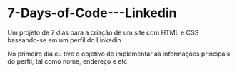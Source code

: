 # 7-Days-of-Code---Linkedin
Um projeto de 7 dias para a criação de um site com HTML e CSS baseando-se em um perfil do Linkedin

No primeiro dia eu tive o objetivo de implementar as informações principais do perfil, tal como nome, endereço e etc.
